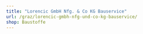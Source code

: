 ```yaml
---
title: "Lorencic GmbH Nfg. & Co KG Bauservice"
url: /graz/lorencic-gmbh-nfg-und-co-kg-bauservice/
shop: Baustoffe
---
```

